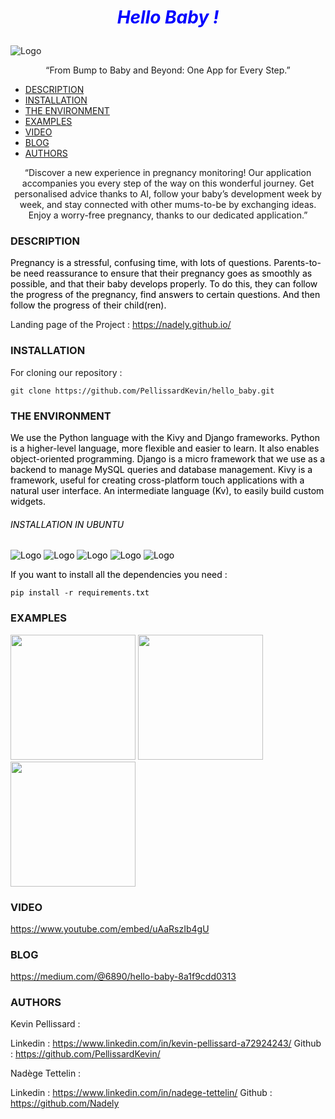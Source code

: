 # <p style="text-align: center;"><span style="color:blue">*Hello Baby !*</span></p>

![Logo](https://i.ibb.co/jfgNjsm/hello-baby-logo.png)
<p style="text-align: center;"><span>“From Bump to Baby and Beyond: One App for Every Step.”</span></p>

- [DESCRIPTION](#description)
- [INSTALLATION](#installation)
- [THE ENVIRONMENT](#the-environment)
- [EXAMPLES](#examples)
- [VIDEO](#video)
- [BLOG](#blog)
- [AUTHORS](#authors)

<p style="text-align: center;"><span>“Discover a new experience in pregnancy monitoring! Our application accompanies you every step of the way on this wonderful journey. Get personalised advice thanks to AI, follow your baby’s development week by week, and stay connected with other mums-to-be by exchanging ideas. Enjoy a worry-free pregnancy, thanks to our dedicated application.”</span></p>

### DESCRIPTION

<span style="color:black">Pregnancy is a stressful, confusing time, with lots of questions.
Parents-to-be need reassurance to ensure that their pregnancy goes as smoothly as possible, and that their baby develops properly.
To do this, they can follow the progress of the pregnancy, find answers to certain questions. And then follow the progress of their child(ren).</span>

Landing page of the Project : https://nadely.github.io/


### INSTALLATION

For cloning our repository :

	git clone https://github.com/PellissardKevin/hello_baby.git

### THE ENVIRONMENT
<span style="color:black">We use the Python language with the Kivy and Django frameworks.
Python is a higher-level language, more flexible and easier to learn. It also enables object-oriented programming.
Django is a micro framework that we use as a backend to manage MySQL queries and database management.
Kivy is a framework, useful for creating cross-platform touch applications with a natural user interface. An intermediate language (Kv), to easily build custom widgets.</span>

###### <p style="color:black">INSTALLATION IN UBUNTU</p>
<span style="color:black">

![Logo](https://i.ibb.co/gVHzqWj/python-logo.jpg) ![Logo](https://i.ibb.co/SV7DT7L/django-original-logo-icon-146559.png) ![Logo](https://i.ibb.co/HPkhR5m/drf-logo2.png) ![Logo](https://i.ibb.co/VM6SDC8/logo-kivy.png) ![Logo](https://i.ibb.co/zrF87sh/Mysql-logo.png)

If you want to install all the dependencies you need :

	pip install -r requirements.txt

</span>


### EXAMPLES

<img src="https://i.ibb.co/cTnSkzQ/iphone-hero.png" width="200">  <img src="https://i.ibb.co/WsW7Y6h/Sans-titre-1.png" width="200">  <img src="https://i.ibb.co/W67QP3D/iphone-feature-03.png" width="200">

### VIDEO

https://www.youtube.com/embed/uAaRszIb4gU

### BLOG

https://medium.com/@6890/hello-baby-8a1f9cdd0313


### AUTHORS

Kevin Pellissard :
	<p>Linkedin : https://www.linkedin.com/in/kevin-pellissard-a72924243/
	Github : https://github.com/PellissardKevin/</p>
Nadège Tettelin :
	<p>Linkedin : https://www.linkedin.com/in/nadege-tettelin/
	Github : https://github.com/Nadely</p>
